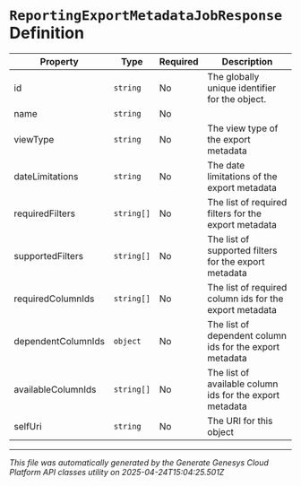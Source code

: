 # `ReportingExportMetadataJobResponse` Definition

| Property | Type | Required | Description |
|----------|------|----------|-------------|
| id | `string` | No | The globally unique identifier for the object. |
| name | `string` | No |  |
| viewType | `string` | No | The view type of the export metadata |
| dateLimitations | `string` | No | The date limitations of the export metadata |
| requiredFilters | `string[]` | No | The list of required filters for the export metadata |
| supportedFilters | `string[]` | No | The list of supported filters for the export metadata |
| requiredColumnIds | `string[]` | No | The list of required column ids for the export metadata |
| dependentColumnIds | `object` | No | The list of dependent column ids for the export metadata |
| availableColumnIds | `string[]` | No | The list of available column ids for the export metadata |
| selfUri | `string` | No | The URI for this object |

---

*This file was automatically generated by the Generate Genesys Cloud Platform API classes utility on 2025-04-24T15:04:25.501Z*